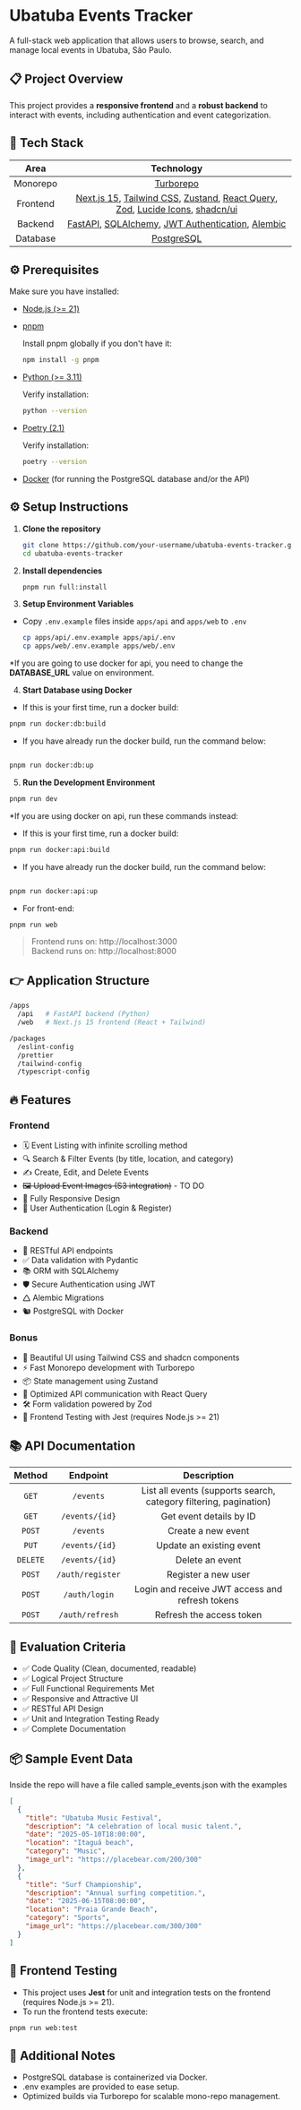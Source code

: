 # Ubatuba Events Tracker

A full-stack web application that allows users to browse, search, and manage local events in Ubatuba, São Paulo.

## 📋 Project Overview

This project provides a **responsive frontend** and a **robust backend** to interact with events, including authentication and event categorization.

## 🚀 Tech Stack

|   Area   |                                                                                                                                 Technology                                                                                                                                 |
| :------: | :------------------------------------------------------------------------------------------------------------------------------------------------------------------------------------------------------------------------------------------------------------------------: |
| Monorepo |                                                                                                                   [Turborepo](https://turbo.build/repo)                                                                                                                    |
| Frontend | [Next.js 15](https://nextjs.org/), [Tailwind CSS](https://tailwindcss.com/), [Zustand](https://zustand-demo.pmnd.rs/), [React Query](https://tanstack.com/query/latest), [Zod](https://zod.dev/), [Lucide Icons](https://lucide.dev/), [shadcn/ui](https://ui.shadcn.com/) |
| Backend  |                                                   [FastAPI](https://fastapi.tiangolo.com/), [SQLAlchemy](https://www.sqlalchemy.org/), [JWT Authentication](https://jwt.io/), [Alembic](https://alembic.sqlalchemy.org/)                                                   |
| Database |                                                                                                                 [PostgreSQL](https://www.postgresql.org/)                                                                                                                  |

## ⚙️ Prerequisites

Make sure you have installed:

- [Node.js (>= 21)](https://nodejs.org/)
- [pnpm](https://pnpm.io/)

  Install pnpm globally if you don't have it:

  ```bash
  npm install -g pnpm
  ```

- [Python (>= 3.11)](https://www.python.org/)

  Verify installation:

  ```bash
  python --version
  ```

- [Poetry (2.1)](https://python-poetry.org/)

  Verify installation:

  ```bash
  poetry --version
  ```

- [Docker](https://www.docker.com/)  (for running the PostgreSQL database and/or the API)

## ⚙️ Setup Instructions

1. **Clone the repository**

   ```bash
   git clone https://github.com/your-username/ubatuba-events-tracker.git
   cd ubatuba-events-tracker
   ```

2. **Install dependencies**

   ```bash
   pnpm run full:install
   ```

3. **Setup Environment Variables**

- Copy `.env.example` files inside `apps/api` and `apps/web` to `.env`

   ```bash
   cp apps/api/.env.example apps/api/.env
   cp apps/web/.env.example apps/web/.env
   ```

*If you are going to use docker for api, you need to change the **DATABASE_URL** value on environment. 


4. **Start Database using Docker**

- If this is your first time, run a docker build:

```bash
pnpm run docker:db:build
```

- If you have already run the docker build, run the command below:

```bash

pnpm run docker:db:up

```

5. **Run the Development Environment**

```bash
pnpm run dev
```


*If you are using docker on api, run these commands instead:

- If this is your first time, run a docker build:

```bash
pnpm run docker:api:build
```

- If you have already run the docker build, run the command below:

```bash

pnpm run docker:api:up

```

- For front-end:

```bash
pnpm run web
```

> Frontend runs on: http://localhost:3000 <br>
> Backend runs on: http://localhost:8000

## 👉 Application Structure

```bash
/apps
  /api   # FastAPI backend (Python)
  /web   # Next.js 15 frontend (React + Tailwind)

/packages
  /eslint-config
  /prettier
  /tailwind-config
  /typescript-config
```

## 🔥 Features

### Frontend

- 🗓 Event Listing with infinite scrolling method
- 🔍 Search & Filter Events (by title, location, and category)
- ✍️ Create, Edit, and Delete Events
- ~~🖼 Upload Event Images (S3 integration)~~ - TO DO
- 📱 Fully Responsive Design
- 🔐 User Authentication (Login & Register)

### Backend

- 📁 RESTful API endpoints
- ✅ Data validation with Pydantic
- 📚 ORM with SQLAlchemy
- 🛡 Secure Authentication using JWT
- 🛆 Alembic Migrations
- 🐿 PostgreSQL with Docker

### Bonus

- 🎨 Beautiful UI using Tailwind CSS and shadcn components
- ⚡ Fast Monorepo development with Turborepo
- 📦 State management using Zustand
- 🚀 Optimized API communication with React Query
- 🛠️ Form validation powered by Zod
- 🧪 Frontend Testing with Jest (requires Node.js >= 21)

## 📚 API Documentation

|  Method  |     Endpoint     |                            Description                            |
| :------: | :--------------: | :---------------------------------------------------------------: |
|  `GET`   |    `/events`     | List all events (supports search, category filtering, pagination) |
|  `GET`   |  `/events/{id}`  |                      Get event details by ID                      |
|  `POST`  |    `/events`     |                        Create a new event                         |
|  `PUT`   |  `/events/{id}`  |                     Update an existing event                      |
| `DELETE` |  `/events/{id}`  |                          Delete an event                          |
|  `POST`  | `/auth/register` |                        Register a new user                        |
|  `POST`  |  `/auth/login`   |          Login and receive JWT access and refresh tokens          |
|  `POST`  | `/auth/refresh`  |                     Refresh the access token                      |

## 🎯 Evaluation Criteria

- ✅ Code Quality (Clean, documented, readable)
- ✅ Logical Project Structure
- ✅ Full Functional Requirements Met
- ✅ Responsive and Attractive UI
- ✅ RESTful API Design
- ✅ Unit and Integration Testing Ready
- ✅ Complete Documentation

## 📦 Sample Event Data

Inside the repo will have a file called sample_events.json with the examples

```json
[
  {
    "title": "Ubatuba Music Festival",
    "description": "A celebration of local music talent.",
    "date": "2025-05-10T18:00:00",
    "location": "Itaguá beach",
    "category": "Music",
    "image_url": "https://placebear.com/200/300"
  },
  {
    "title": "Surf Championship",
    "description": "Annual surfing competition.",
    "date": "2025-06-15T08:00:00",
    "location": "Praia Grande Beach",
    "category": "Sports",
    "image_url": "https://placebear.com/300/300"
  }
]
```

## 🧪 Frontend Testing

- This project uses **Jest** for unit and integration tests on the frontend (requires Node.js >= 21).
- To run the frontend tests execute:

```bash
pnpm run web:test
```

## 💬 Additional Notes

- PostgreSQL database is containerized via Docker.
- .env examples are provided to ease setup.
- Optimized builds via Turborepo for scalable mono-repo management.
